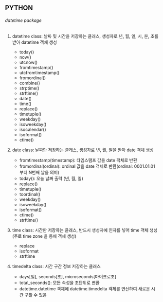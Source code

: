 ## PYTHON

###### datetime package
1. datetime class: 날짜 및 시간을 저장하는 클래스, 생성자로 년, 월, 일, 시, 분, 초를 받아 datetime 객체 생성
	- today()
	- now()
	- utcnow()
	- fromtimestamp()
	- utcfromtimestamp()
	- fromordinal()
	- combine()
	- strptime()
	- strftime()
	- date()
	- time()
	- replace()
	- timetuple()
	- weekday()
	- isoweekday()
	- isocalendar()
	- isoformat()
	- ctime()


2. date class: 날짜만 저장하는 클래스, 생성자로 년, 월, 일을 받아 date 객체 생성
	- fromtimestamp(timestamp): 타임스탬프 값을 date 객체로 반환
	- fromordinal(ordinal): ordinal 값을 date 객체로 반환(ordinal: 0001.01.01 부터 N번째 날을 의미)
	- today(): 오늘 날짜 출력 (년, 월, 일)
	- replace()
	- timetuple()
	- toordinal()
	- weekday()
	- isoweekday()
	- isoformat()
	- ctime()
	- strftime()


3. time class: 시간만 저장하는 클래스, 반드시 생성자에 인자를 넣어 time 객체 생성(주로 time zone 을 통해 객체 생성)
	- replace
	- isoformat
	- strftime


4. timedelta class: 시간 구간 정보 저장하는 클래스
	- days[일], seconds[초], microseconds[마이크로초]
	- total_seconds(): 모든 속성을 초단위로 변환
	- datetime.datetime 객체에 datetime.timedelta 객체를 연산하여 새로운 시간 구할 수 있음

